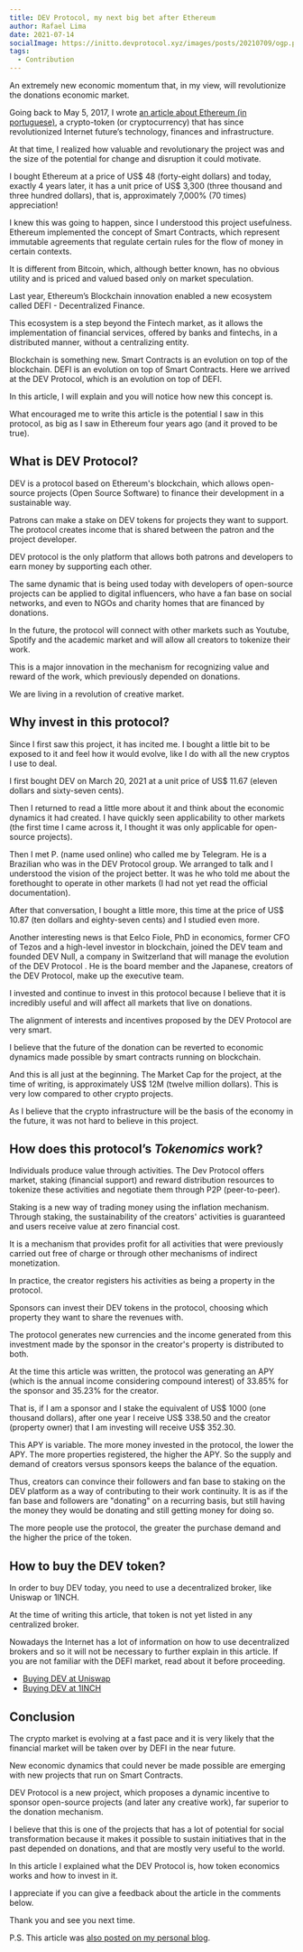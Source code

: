 ```yaml
---
title: DEV Protocol, my next big bet after Ethereum
author: Rafael Lima
date: 2021-07-14
socialImage: https://initto.devprotocol.xyz/images/posts/20210709/ogp.png
tags:
  - Contribution
---
```



An extremely new economic momentum that, in my view, will revolutionize the donations economic market.


Going back to May 5, 2017, I wrote [an article about Ethereum (in portuguese)](https://rafael.adm.br/p/como-comprar-ether-a-moeda-do-ethereum-no-brasil), a crypto-token (or cryptocurrency) that has since revolutionized Internet future’s technology, finances and infrastructure.






At that time, I realized how valuable and revolutionary the project was and the size of the potential for change and disruption it could motivate.




I bought Ethereum at a price of US$ 48 (forty-eight dollars) and today, exactly 4 years later, it has a unit price of US$ 3,300 (three thousand and three hundred dollars), that is, approximately 7,000% (70 times) appreciation!




I knew this was going to happen, since I understood this project usefulness. Ethereum implemented the concept of Smart Contracts, which represent immutable agreements that regulate certain rules for the flow of money in certain contexts.




It is different from Bitcoin, which, although better known, has no obvious utility and is priced and valued based only on market speculation.






Last year, Ethereum’s Blockchain innovation enabled a new ecosystem called DEFI - Decentralized Finance.






This ecosystem is a step beyond the Fintech market, as it allows the implementation of financial services, offered by banks and fintechs, in a distributed manner, without a centralizing entity.






Blockchain is something new. Smart Contracts is an evolution on top of the blockchain. DEFI is an evolution on top of Smart Contracts. Here we arrived at the DEV Protocol, which is an evolution on top of DEFI.






In this article, I will explain and you will notice how new this concept is.






What encouraged me to write this article is the potential I saw in this protocol, as big as I saw in Ethereum four years ago (and it proved to be true).






## What is DEV Protocol?


DEV is a protocol based on Ethereum's blockchain, which allows open-source projects (Open Source Software) to finance their development in a sustainable way.






Patrons can make a stake on DEV tokens for projects they want to support. The protocol creates income that is shared between the patron and the project developer.






DEV protocol is the only platform that allows both patrons and developers to earn money by supporting each other.






The same dynamic that is being used today with developers of open-source projects can be applied to digital influencers, who have a fan base on social networks, and even to NGOs and charity homes that are financed by donations.






In the future, the protocol will connect with other markets such as Youtube, Spotify and the academic market and will allow all creators to tokenize their work.






This is a major innovation in the mechanism for recognizing value and reward of the work, which previously depended on donations.






We are living in a revolution of creative market.


## Why invest in this protocol?


Since I first saw this project, it has incited me. I bought a little bit to be exposed to it and feel how it would evolve, like I do with all the new cryptos I use to deal.






I first bought DEV on March 20, 2021 at a unit price of US$ 11.67 (eleven dollars and sixty-seven cents).






Then I returned to read a little more about it and think about the economic dynamics it had created. I have quickly seen applicability to other markets (the first time I came across it, I thought it was only applicable for open-source projects).






Then I met P. (name used online) who called me by Telegram. He is a Brazilian who was in the DEV Protocol group. We arranged to talk and I understood the vision of the project better. It was he who told me about the forethought to operate in other markets (I had not yet read the official documentation).






After that conversation, I bought a little more, this time at the price of US$ 10.87 (ten dollars and eighty-seven cents) and I studied even more.






Another interesting news is that Eelco Fiole, PhD in economics, former CFO of Tezos and a high-level investor in blockchain, joined the DEV team and founded DEV Null, a company in Switzerland that will manage the evolution of the DEV Protocol . He is the board member and the Japanese, creators of the DEV Protocol, make up the executive team.






I invested and continue to invest in this protocol because I believe that it is incredibly useful and will affect all markets that live on donations.






The alignment of interests and incentives proposed by the DEV Protocol are very smart.






I believe that the future of the donation can be reverted to economic dynamics made possible by smart contracts running on blockchain.






And this is all just at the beginning. The Market Cap for the project, at the time of writing, is approximately US$ 12M (twelve million dollars). This is very low compared to other crypto projects.






As I believe that the crypto infrastructure will be the basis of the economy in the future, it was not hard to believe in this project.


## How does this protocol’s <span style="font-style:italic">Tokenomics</span> work?


Individuals produce value through activities. The Dev Protocol offers market, staking (financial support) and reward distribution resources to tokenize these activities and negotiate them through P2P (peer-to-peer).


Staking is a new way of trading money using the inflation mechanism. Through staking, the sustainability of the creators' activities is guaranteed and users receive value at zero financial cost.


It is a mechanism that provides profit for all activities that were previously carried out free of charge or through other mechanisms of indirect monetization.


In practice, the creator registers his activities as being a property in the protocol.


Sponsors can invest their DEV tokens in the protocol, choosing which property they want to share the revenues with.


The protocol generates new currencies and the income generated from this investment made by the sponsor in the creator's property is distributed to both.


At the time this article was written, the protocol was generating an APY (which is the annual income considering compound interest) of 33.85% for the sponsor and 35.23% for the creator.


That is, if I am a sponsor and I stake the equivalent of US$ 1000 (one thousand dollars), after one year I receive US$ 338.50 and the creator (property owner) that I am investing will receive US$ 352.30.


This APY is variable. The more money invested in the protocol, the lower the APY. The more properties registered, the higher the APY. So the supply and demand of creators versus sponsors keeps the balance of the equation.


Thus, creators can convince their followers and fan base to staking on the DEV platform as a way of contributing to their work continuity. It is as if the fan base and followers are "donating" on a recurring basis, but still having the money they would be donating and still getting money for doing so.


The more people use the protocol, the greater the purchase demand and the higher the price of the token.


## How to buy the DEV token?


In order to buy DEV today, you need to use a decentralized broker, like Uniswap or 1INCH.


At the time of writing this article, that token is not yet listed in any centralized broker.


Nowadays the Internet has a lot of information on how to use decentralized brokers and so it will not be necessary to further explain in this article. If you are not familiar with the DEFI market, read about it before proceeding.


- [Buying DEV at Uniswap](https://app.uniswap.org/#/swap?inputCurrency=ETH&outputCurrency=0x5caf454ba92e6f2c929df14667ee360ed9fd5b26&use=V2)
- [Buying DEV at 1INCH](https://app.1inch.io/#/1/swap/ETH/DEV)


## Conclusion


The crypto market is evolving at a fast pace and it is very likely that the financial market will be taken over by DEFI in the near future.






New economic dynamics that could never be made possible are emerging with new projects that run on Smart Contracts.






DEV Protocol is a new project, which proposes a dynamic incentive to sponsor open-source projects (and later any creative work), far superior to the donation mechanism.






I believe that this is one of the projects that has a lot of potential for social transformation because it makes it possible to sustain initiatives that in the past depended on donations, and that are mostly very useful to the world.






In this article I explained what the DEV Protocol is, how token economics works and how to invest in it.






I appreciate if you can give a feedback about the article in the comments below.






Thank you and see you next time.


P.S. This article was [also posted on my personal blog](https://rafael.adm.br/p/dev-protocol-minha-proxima-grande-aposta-depois-do-ethereum).
